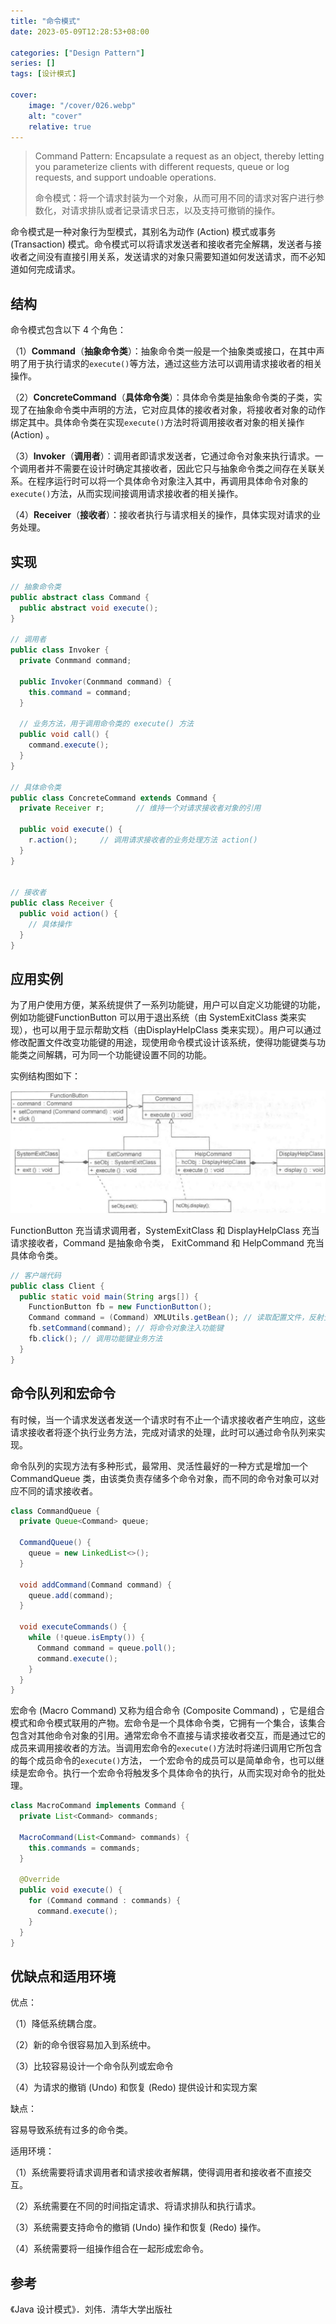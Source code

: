 ```yaml
---
title: "命令模式"
date: 2023-05-09T12:28:53+08:00

categories: ["Design Pattern"]
series: []
tags: [设计模式]

cover:
    image: "/cover/026.webp"
    alt: "cover"
    relative: true
---
```


> Command Pattern: Encapsulate a request as an object, thereby letting you parameterize clients with different requests, queue or log requests, and support undoable operations.
>
> 命令模式：将一个请求封装为一个对象，从而可用不同的请求对客户进行参数化，对请求排队或者记录请求日志，以及支持可撤销的操作。

命令模式是一种对象行为型模式，其别名为动作 (Action) 模式或事务 (Transaction) 模式。命令模式可以将请求发送者和接收者完全解耦，发送者与接收者之间没有直接引用关系，发送请求的对象只需要知道如何发送请求，而不必知道如何完成请求。

## 结构

命令模式包含以下 4 个角色：

（1）**Command**（**抽象命令类**）：抽象命令类一般是一个抽象类或接口，在其中声明了用于执行请求的`execute()`等方法，通过这些方法可以调用请求接收者的相关操作。

（2）**ConcreteCommand**（**具体命令类**）：具体命令类是抽象命令类的子类，实现了在抽象命令类中声明的方法，它对应具体的接收者对象，将接收者对象的动作绑定其中。具体命令类在实现`execute()`方法时将调用接收者对象的相关操作 (Action) 。

（3）**Invoker**（**调用者**）：调用者即请求发送者，它通过命令对象来执行请求。一个调用者并不需要在设计时确定其接收者，因此它只与抽象命令类之间存在关联关系。在程序运行时可以将一个具体命令对象注入其中，再调用具体命令对象的`execute()`方法，从而实现间接调用请求接收者的相关操作。

（4）**Receiver**（**接收者**）：接收者执行与请求相关的操作，具体实现对请求的业务处理。

## 实现

```java
// 抽象命令类
public abstract class Command {
  public abstract void execute();
}

// 调用者
public class Invoker {
  private Conmmand command;
  
  public Invoker(Conmmand command) {
    this.command = command;
  }
  
  // 业务方法，用于调用命令类的 execute() 方法
  public void call() {
    command.execute();
  }
}

// 具体命令类
public class ConcreteCommand extends Command {
  private Receiver r;		// 维持一个对请求接收者对象的引用
  
  public void execute() {
    r.action();		// 调用请求接收者的业务处理方法 action()
  }
}


// 接收者
public class Receiver {
  public void action() {
    // 具体操作
  }
}
```

## 应用实例

为了用户使用方便，某系统提供了一系列功能键，用户可以自定义功能键的功能，例如功能键FunctionButton 可以用于退出系统（由 SystemExitClass 类来实现），也可以用于显示帮助文档（由DisplayHelpClass 类来实现）。用户可以通过修改配置文件改变功能键的用途，现使用命令模式设计该系统，使得功能键类与功能类之间解耦，可为同一个功能键设置不同的功能。

实例结构图如下：

![image-20230509180337891](./img/index/image-20230509180337891.png)

FunctionButton 充当请求调用者，SystemExitClass 和 DisplayHelpClass 充当请求接收者，Command 是抽象命令类， ExitCommand 和 HelpCommand 充当具体命令类。

```java
// 客户端代码
public class Client {
  public static void main(String args[]) {
    FunctionButton fb = new FunctionButton();
    Command command = (Command) XMLUtils.getBean();	// 读取配置文件，反射生成对象
    fb.setCommand(command);	// 将命令对象注入功能键
    fb.click();	// 调用功能键业务方法
  }
}
```

## 命令队列和宏命令

有时候，当一个请求发送者发送一个请求时有不止一个请求接收者产生响应，这些请求接收者将逐个执行业务方法，完成对请求的处理，此时可以通过命令队列来实现。

命令队列的实现方法有多种形式，最常用、灵活性最好的一种方式是增加一个 CommandQueue 类，由该类负责存储多个命令对象，而不同的命令对象可以对应不同的请求接收者。

```java
class CommandQueue {
  private Queue<Command> queue;

  CommandQueue() {
    queue = new LinkedList<>();
  }

  void addCommand(Command command) {
    queue.add(command);
  }

  void executeCommands() {
    while (!queue.isEmpty()) {
      Command command = queue.poll();
      command.execute();
    }
  }
}
```

宏命令 (Macro Command) 又称为组合命令 (Composite Command) ，它是组合模式和命令模式联用的产物。宏命令是一个具体命令类，它拥有一个集合，该集合包含对其他命令对象的引用。通常宏命令不直接与请求接收者交互，而是通过它的成员来调用接收者的方法。当调用宏命令的`execute()`方法时将递归调用它所包含的每个成员命令的`execute()`方法， 一个宏命令的成员可以是简单命令，也可以继续是宏命令。执行一个宏命令将触发多个具体命令的执行，从而实现对命令的批处理。

```java
class MacroCommand implements Command {
  private List<Command> commands;

  MacroCommand(List<Command> commands) {
    this.commands = commands;
  }

  @Override
  public void execute() {
    for (Command command : commands) {
      command.execute();
    }
  }
}
```

## 优缺点和适用环境

优点：

（1）降低系统耦合度。

（2）新的命令很容易加入到系统中。

（3）比较容易设计一个命令队列或宏命令

（4）为请求的撤销 (Undo) 和恢复 (Redo) 提供设计和实现方案

缺点：

容易导致系统有过多的命令类。

适用环境：

（1）系统需要将请求调用者和请求接收者解耦，使得调用者和接收者不直接交互。

（2）系统需要在不同的时间指定请求、将请求排队和执行请求。

（3）系统需要支持命令的撤销 (Undo) 操作和恢复 (Redo) 操作。

（4）系统需要将一组操作组合在一起形成宏命令。

## 参考

《Java 设计模式》．刘伟．清华大学出版社

